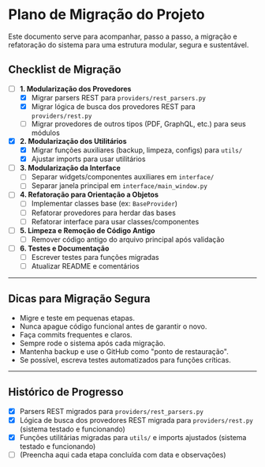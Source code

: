 # Plano de Migração do Projeto

Este documento serve para acompanhar, passo a passo, a migração e refatoração do sistema para uma estrutura modular, segura e sustentável.

## Checklist de Migração

- [ ] **1. Modularização dos Provedores**
    - [x] Migrar parsers REST para `providers/rest_parsers.py`
    - [x] Migrar lógica de busca dos provedores REST para `providers/rest.py`
    - [ ] Migrar provedores de outros tipos (PDF, GraphQL, etc.) para seus módulos

- [x] **2. Modularização dos Utilitários**
    - [x] Migrar funções auxiliares (backup, limpeza, configs) para `utils/`
    - [x] Ajustar imports para usar utilitários

- [ ] **3. Modularização da Interface**
    - [ ] Separar widgets/componentes auxiliares em `interface/`
    - [ ] Separar janela principal em `interface/main_window.py`

- [ ] **4. Refatoração para Orientação a Objetos**
    - [ ] Implementar classes base (ex: `BaseProvider`)
    - [ ] Refatorar provedores para herdar das bases
    - [ ] Refatorar interface para usar classes/componentes

- [ ] **5. Limpeza e Remoção de Código Antigo**
    - [ ] Remover código antigo do arquivo principal após validação

- [ ] **6. Testes e Documentação**
    - [ ] Escrever testes para funções migradas
    - [ ] Atualizar README e comentários

---

## Dicas para Migração Segura
- Migre e teste em pequenas etapas.
- Nunca apague código funcional antes de garantir o novo.
- Faça commits frequentes e claros.
- Sempre rode o sistema após cada migração.
- Mantenha backup e use o GitHub como "ponto de restauração".
- Se possível, escreva testes automatizados para funções críticas.

---

## Histórico de Progresso

- [x] Parsers REST migrados para `providers/rest_parsers.py`
- [x] Lógica de busca dos provedores REST migrada para `providers/rest.py` (sistema testado e funcionando)
- [x] Funções utilitárias migradas para `utils/` e imports ajustados (sistema testado e funcionando)
- [ ] (Preencha aqui cada etapa concluída com data e observações) 